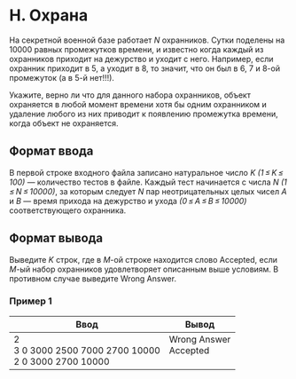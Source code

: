 # H. Охрана

На секретной военной базе работает *N* охранников. Сутки поделены на 10000 равных промежутков времени, и известно когда каждый из охранников приходит на дежурство и уходит с него. Например, если охранник приходит в 5, а уходит в 8, то значит, что он был в 6, 7 и 8-ой промежуток (а в 5-й нет!!!).

Укажите, верно ли что для данного набора охранников, объект охраняется в любой момент времени хотя бы одним охранником и удаление любого из них приводит к появлению промежутка времени, когда объект не охраняется.

## Формат ввода
В первой строке входного файла записано натуральное число *K (1 ≤ K ≤ 100)* — количество тестов в файле. Каждый тест начинается с числа *N (1 ≤ N ≤ 10000)*, за которым следует *N* пар неотрицательных целых чисел *A* и *B* — время прихода на дежурство и ухода *(0 ≤ A ≤ B ≤ 10000)* соответствующего охранника.

## Формат вывода
Выведите *K* строк, где в *M*-ой строке находится слово Accepted, если *M*-ый набор охранников удовлетворяет описанным выше условиям. В противном случае выведите Wrong Answer.

### Пример 1
Ввод | Вывод
---| ---
2 <br> 3 0 3000 2500 7000 2700 10000 <br> 2 0 3000 2700 10000 | Wrong Answer <br> Accepted <br><br>
